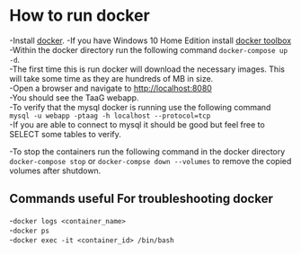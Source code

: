 # How to run docker

-Install [docker](https://www.docker.com/get-started). 
  -If you have Windows 10 Home Edition install [docker toolbox](https://docs.docker.com/toolbox/toolbox_install_windows/)   
-Within the docker directory run the following command `docker-compose up -d`.  
  -The first time this is run docker will download the necessary images.  This will take some time as they are hundreds of MB in size.  
-Open a browser and navigate to [http://localhost:8080](http://localhost:8080)  
  -You should see the TaaG webapp.  
-To verify that the mysql docker is running use the following command `mysql -u webapp -ptaag -h localhost --protocol=tcp`  
  -If you are able to connect to mysql it should be good but feel free to SELECT some tables to verify.  

-To stop the containers run the following command in the docker directory `docker-compose stop` or `docker-compse down --volumes` to remove the copied volumes after shutdown. 

## Commands useful For troubleshooting docker  
-`docker logs <container_name>`  
-`docker ps`  
-`docker exec -it <container_id> /bin/bash`  

